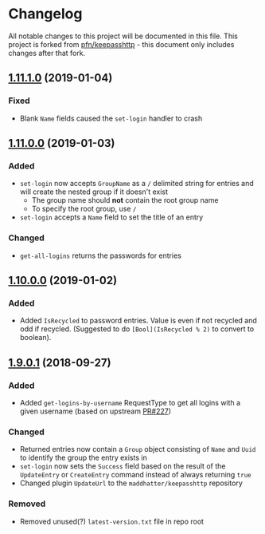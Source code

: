 # Changelog
All notable changes to this project will be documented in this file. This project is forked from [pfn/keepasshttp](https://github.com/pfn/keepasshttp) - this document only includes changes after that fork.

## [1.11.1.0] (2019-01-04)

### Fixed
 - Blank `Name` fields caused the `set-login` handler to crash

## [1.11.0.0] (2019-01-03)

### Added
 - `set-login` now accepts `GroupName` as a `/` delimited string for entries and will create the nested group if it doesn't exist
	 - The group name should **not** contain the root group name
	 - To specify the root group, use `/`
 - `set-login` accepts a `Name` field to set the title of an entry

### Changed
 - `get-all-logins` returns the passwords for entries

## [1.10.0.0] (2019-01-02)

### Added
 - Added `IsRecycled` to password entries. Value is even if not recycled and odd if recycled. (Suggested to do `[Bool](IsRecycled % 2)` to convert to boolean).

## [1.9.0.1] (2018-09-27)

### Added
 - Added `get-logins-by-username` RequestType to get all logins with a given username (based on upstream [PR#227](https://github.com/pfn/keepasshttp/pull/227))

### Changed
 - Returned entries now contain a `Group` object consisting of `Name` and `Uuid` to identify the group the entry exists in
 - `set-login` now sets the `Success` field based on the result of the `UpdateEntry` or `CreateEntry` command instead of always returning `true`
 - Changed plugin `UpdateUrl` to the `maddhatter/keepasshttp` repository

### Removed
 - Removed unused(?) `latest-version.txt` file in repo root
 
[Unreleased]: https://github.com/maddhatter/keepasshttp/compare/master...develop
[1.11.1.0]: https://github.com/maddhatter/keepasshttp/releases/tag/1.11.1.0
[1.11.0.0]: https://github.com/maddhatter/keepasshttp/releases/tag/1.11.0.0
[1.10.0.0]: https://github.com/maddhatter/keepasshttp/releases/tag/1.10.0.0
[1.9.0.1]: https://github.com/maddhatter/keepasshttp/releases/tag/1.9.0.1

